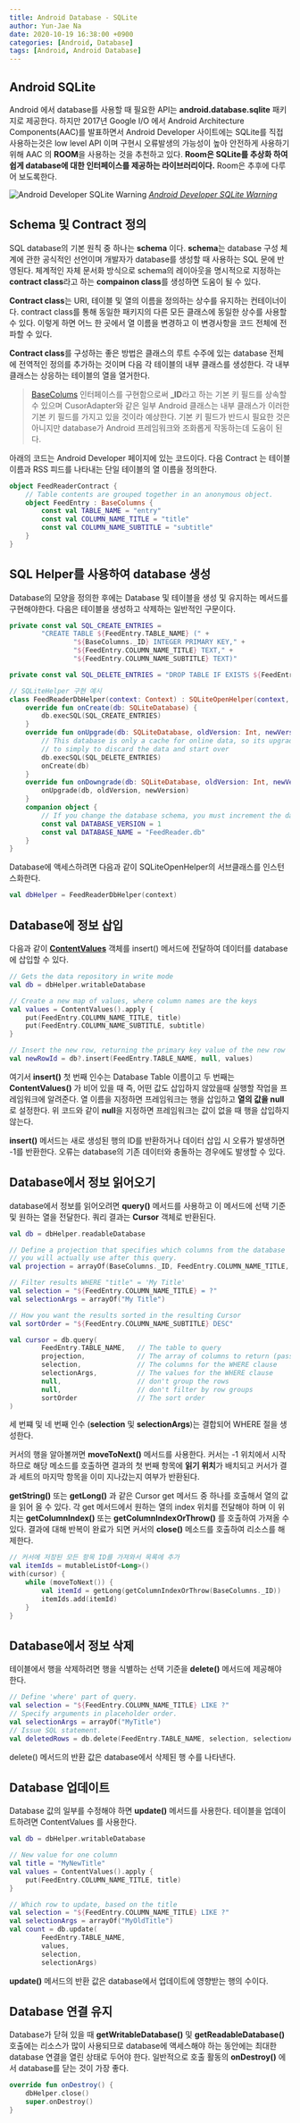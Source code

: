 ```yaml
---
title: Android Database - SQLite
author: Yun-Jae Na
date: 2020-10-19 16:38:00 +0900
categories: [Android, Database]
tags: [Android, Android Database]
---
```


## Android SQLite

Android 에서 database를 사용할 때 필요한 API는 **android.database.sqlite** 패키지로 제공한다. 하지만 2017년 Google I/O 에서 Android Architecture Components(AAC)를 발표하면서 Android Developer 사이트에는 SQLite를 직접 사용하는것은 low level API 이며 구현시 오류발생의 가능성이 높아 안전하게 사용하기 위해 AAC 의 **ROOM**을 사용하는 것을 추천하고 있다. **Room은 SQLite를 추상화 하여 쉽게 database에 대한 인터페이스를 제공하는 라이브러리이다.** Room은 추후에 다루어 보도록한다.

![Android Developer SQLite Warning](https://drive.google.com/uc?export=view&id=14vKUbd6eSCN0lPI1uD8w8vleLwz9yJBC)
_[Android Developer SQLite Warning](https://developer.android.com/training/data-storage/sqlite)_

## Schema 및 Contract 정의

SQL database의 기본 원칙 중 하나는 **schema** 이다. **schema**는 database 구성 체계에 관한 공식적인 선언이며 개발자가 database를 생성할 때 사용하는 SQL 문에 반영된다. 체계적인 자체 문서화 방식으로 schema의 레이아웃을 명시적으로 지정하는 **contract class**라고 하는 **compainon class**를 생성하면 도움이 될 수 있다.

**Contract class**는 URI, 테이블 및 열의 이름을 정의하는 상수를 유지하는 컨테이너이다. contract class를 통해 동일한 패키지의 다른 모든 클래스에 동일한 상수를 사용할 수 있다. 이렇게 하면 어느 한 곳에서 열 이름을 변경하고 이 변경사항을 코드 전체에 전파할 수 있다.

**Contract class**를 구성하는 좋은 방법은 클래스의 루트 수주에 있는 database 전체에 전역적인 정의를 추가하는 것이며 다음 각 테이블의 내부 클래스를 생성한다. 각 내부 클래스는 상응하는 테이블의 열을 열거한다.

>[BaseColums](https://developer.android.com/reference/android/provider/BaseColumns) 인터페이스를 구현함으로써 **_ID**라고 하는 기본 키 필드를 상속할 수 있으며 CusorAdapter와 같은 일부 Android 클래스는 내부 클래스가 이러한 기본 키 필드를 가지고 있을 것이라 예상한다. 기본 키 필드가 반드시 필요한 것은 아니지만 database가 Android 프레임워크와 조화롭게 작동하는데 도움이 된다.

아래의 코드는 Android Developer 페이지에 있는 코드이다. 다음 Contract 는 테이블 이름과 RSS 피드를 나타내는 단일 테이블의 열 이름을 정의한다.

```kotlin
object FeedReaderContract {
    // Table contents are grouped together in an anonymous object.
    object FeedEntry : BaseColumns {
        const val TABLE_NAME = "entry"
        const val COLUMN_NAME_TITLE = "title"
        const val COLUMN_NAME_SUBTITLE = "subtitle"
    }
}
```

## SQL Helper를 사용하여 database 생성

Database의 모양을 정의한 후에는 Database 및 테이블을 생성 및 유지하는 메서드를 구현해야한다. 다음은 테이블을 생성하고 삭제하는 일반적인 구문이다.

```kotlin
private const val SQL_CREATE_ENTRIES =
        "CREATE TABLE ${FeedEntry.TABLE_NAME} (" +
                "${BaseColumns._ID} INTEGER PRIMARY KEY," +
                "${FeedEntry.COLUMN_NAME_TITLE} TEXT," +
                "${FeedEntry.COLUMN_NAME_SUBTITLE} TEXT)"

private const val SQL_DELETE_ENTRIES = "DROP TABLE IF EXISTS ${FeedEntry.TABLE_NAME}"
```



```kotlin
// SQLiteHelper 구현 예시
class FeedReaderDbHelper(context: Context) : SQLiteOpenHelper(context, DATABASE_NAME, null, DATABASE_VERSION) {
    override fun onCreate(db: SQLiteDatabase) {
        db.execSQL(SQL_CREATE_ENTRIES)
    }
    override fun onUpgrade(db: SQLiteDatabase, oldVersion: Int, newVersion: Int) {
        // This database is only a cache for online data, so its upgrade policy is
        // to simply to discard the data and start over
        db.execSQL(SQL_DELETE_ENTRIES)
        onCreate(db)
    }
    override fun onDowngrade(db: SQLiteDatabase, oldVersion: Int, newVersion: Int) {
        onUpgrade(db, oldVersion, newVersion)
    }
    companion object {
        // If you change the database schema, you must increment the database version.
        const val DATABASE_VERSION = 1
        const val DATABASE_NAME = "FeedReader.db"
    }
}
```
Database에 액세스하려면 다음과 같이 SQLiteOpenHelper의 서브클래스를 인스턴스화한다.

```kotlin
val dbHelper = FeedReaderDbHelper(context)
```

## Database에 정보 삽입

다음과 같이 **[ContentValues](https://developer.android.com/reference/android/content/ContentValues)** 객체를 insert() 메서드에 전달하여 데이터를 database에 삽입할 수 있다.

```kotlin
// Gets the data repository in write mode
val db = dbHelper.writableDatabase

// Create a new map of values, where column names are the keys
val values = ContentValues().apply {
    put(FeedEntry.COLUMN_NAME_TITLE, title)
    put(FeedEntry.COLUMN_NAME_SUBTITLE, subtitle)
}

// Insert the new row, returning the primary key value of the new row
val newRowId = db?.insert(FeedEntry.TABLE_NAME, null, values)
```

여기서 **insert()** 첫 번째 인수는 Database Table 이름이고 두 번째는 **ContentValues()** 가 비어 있을 때 즉, 어떤 값도 삽입하지 않았을때 실행할 작업을 프레임워크에 알려준다. 열 이름을 지정하면 프레임워크는 행을 삽입하고 **열의 값을 null**로 설정한다. 위 코드와 같이 **null**을 지정하면 프레임워크는 값이 없을 때 행을 삽입하지 않는다.

**insert()** 메서드는 새로 생성된 행의 ID를 반환하거나 데이터 삽입 시 오류가 발생하면 -1를 반환한다. 오류는 database의 기존 데이터와 충돌하는 경우에도 발생할 수 있다.

## Database에서 정보 읽어오기

database에서 정보를 읽어오려면 **query()** 메서드를 사용하고 이 메서드에 선택 기준 및 원하는 열을 전달한다. 쿼리 결과는 **Cursor** 객체로 반환된다.

```kotlin
val db = dbHelper.readableDatabase

// Define a projection that specifies which columns from the database
// you will actually use after this query.
val projection = arrayOf(BaseColumns._ID, FeedEntry.COLUMN_NAME_TITLE, FeedEntry.COLUMN_NAME_SUBTITLE)

// Filter results WHERE "title" = 'My Title'
val selection = "${FeedEntry.COLUMN_NAME_TITLE} = ?"
val selectionArgs = arrayOf("My Title")

// How you want the results sorted in the resulting Cursor
val sortOrder = "${FeedEntry.COLUMN_NAME_SUBTITLE} DESC"

val cursor = db.query(
        FeedEntry.TABLE_NAME,   // The table to query
        projection,             // The array of columns to return (pass null to get all)
        selection,              // The columns for the WHERE clause
        selectionArgs,          // The values for the WHERE clause
        null,                   // don't group the rows
        null,                   // don't filter by row groups
        sortOrder               // The sort order
)
```

세 번쨰 및 네 번째 인수 (**selection** 및 **selectionArgs**)는 결합되어 WHERE 절을 생성한다.

커서의 행을 알아볼꺼면 **moveToNext()** 메서드를 사용한다. 커서는 -1 위치에서 시작하므로 해당 메소드를 호출하면 결과의 첫 번째 항목에 **읽기 위치**가 배치되고 커서가 결과 세트의 마지막 항목을 이미 지나갔는지 여부가 반환된다.

**getString()** 또는 **getLong()** 과 같은 Cursor get 메서드 중 하나를 호출해서 열의 값을 읽어 올 수 있다. 각 get 메서드에서 원하는 열의 index 위치를 전달해야 하며 이 위치는 **getColumnIndex()** 또는 **getColumnIndexOrThrow()** 를 호출하여 가져올 수 있다. 결과에 대해 반복이 완료가 되면 커서의 **close()** 메소드를 호출하여 리소스를 해제한다.

```kotlin
// 커서에 저장된 모든 항목 ID를 가져와서 목록에 추가
val itemIds = mutableListOf<Long>()
with(cursor) {
    while (moveToNext()) {
        val itemId = getLong(getColumnIndexOrThrow(BaseColumns._ID))
        itemIds.add(itemId)
    }
}
```

## Database에서 정보 삭제

테이블에서 행을 삭제하려면 행을 식별하는 선택 기준을 **delete()** 메서드에 제공해야 한다.

```kotlin
// Define 'where' part of query.
val selection = "${FeedEntry.COLUMN_NAME_TITLE} LIKE ?"
// Specify arguments in placeholder order.
val selectionArgs = arrayOf("MyTitle")
// Issue SQL statement.
val deletedRows = db.delete(FeedEntry.TABLE_NAME, selection, selectionArgs)
```

delete() 메서드의 반환 값은 database에서 삭제된 행 수를 나타낸다.

## Database 업데이트

Database 값의 일부를 수정해야 하면 **update()** 메서드를 사용한다.
테이블을 업데이트하려면 ContentValues 를 사용한다.

```kotlin
val db = dbHelper.writableDatabase

// New value for one column
val title = "MyNewTitle"
val values = ContentValues().apply {
    put(FeedEntry.COLUMN_NAME_TITLE, title)
}

// Which row to update, based on the title
val selection = "${FeedEntry.COLUMN_NAME_TITLE} LIKE ?"
val selectionArgs = arrayOf("MyOldTitle")
val count = db.update(
        FeedEntry.TABLE_NAME,
        values,
        selection,
        selectionArgs)
```

**update()** 메서드의 반환 값은 database에서 업데이트에 영향받는 행의 수이다.

## Database 연결 유지

Database가 닫혀 있을 때 **getWritableDatabase()** 및 **getReadableDatabase()** 호출에는 리소스가 많이 사용되므로 database에 액세스해야 하는 동안에는 최대한 database 연결을 열린 상태로 두어야 한다. 일반적으로 호출 활동의 **onDestroy()** 에서 database를 닫는 것이 가장 좋다.

```kotlin
override fun onDestroy() {
    dbHelper.close()
    super.onDestroy()
}
```
